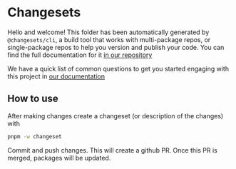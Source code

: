 # Changesets

Hello and welcome! This folder has been automatically generated by `@changesets/cli`, a build tool that works
with multi-package repos, or single-package repos to help you version and publish your code. You can
find the full documentation for it [in our repository](https://github.com/changesets/changesets)

We have a quick list of common questions to get you started engaging with this project in
[our documentation](https://github.com/changesets/changesets/blob/main/docs/common-questions.md)

## How to use

After making changes create a changeset (or description of the changes) with

```bash
pnpm -w changeset
```

Commit and push changes. This will create a github PR. Once this PR is merged, packages will be updated.
